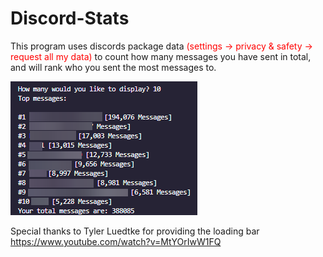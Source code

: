 # Discord-Stats

This program uses discords package data <span style="color:red">(settings -> privacy & safety -> request all my data)</span> to count how many messages you have sent in total, and will rank who you sent the most messages to.

![Alt Text](example.png)


Special thanks to Tyler Luedtke for providing the loading bar
https://www.youtube.com/watch?v=MtYOrIwW1FQ
